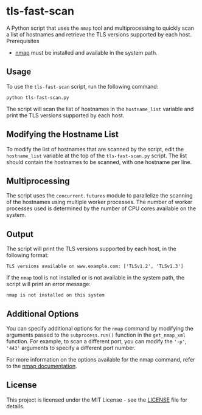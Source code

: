 # tls-fast-scan

A Python script that uses the `nmap` tool and multiprocessing to quickly scan a list of hostnames and retrieve the TLS versions supported by each host.
Prerequisites

- [nmap](https://nmap.org/) must be installed and available in the system path.

## Usage

To use the `tls-fast-scan` script, run the following command:

```commandline
python tls-fast-scan.py
```

The script will scan the list of hostnames in the `hostname_list` variable and print the TLS versions supported by each host.

## Modifying the Hostname List

To modify the list of hostnames that are scanned by the script, edit the `hostname_list` variable at the top of the `tls-fast-scan.py` script. The list should contain the hostnames to be scanned, with one hostname per line.

## Multiprocessing

The script uses the `concurrent.futures` module to parallelize the scanning of the hostnames using multiple worker processes. The number of worker processes used is determined by the number of CPU cores available on the system.

## Output

The script will print the TLS versions supported by each host, in the following format:

```commandline
TLS versions available on www.example.com: ['TLSv1.2', 'TLSv1.3']
```

If the `nmap` tool is not installed or is not available in the system path, the script will print an error message:

```commandline
nmap is not installed on this system
```

## Additional Options

You can specify additional options for the `nmap` command by modifying the arguments passed to the `subprocess.run()` function in the `get_nmap_xml` function. For example, to scan a different port, you can modify the `'-p'`, `'443'` arguments to specify a different port number.

For more information on the options available for the nmap command, refer to the [nmap documentation](https://nmap.org/docs.html).

## License

This project is licensed under the MIT License - see the [LICENSE](./LICENSE) file for details.
